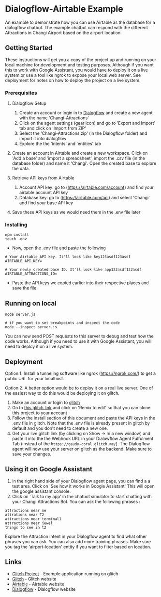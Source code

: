 # Dialogflow-Airtable Example
An example to demonstrate how you can use Airtable as the database for a dialogflow chatbot. The example chatbot can respond
with the different Attractions in Changi Airport based on the airport location. 

## Getting Started

These instructions will get you a copy of the project up and running on your local machine for development and testing purposes. Although if you want this to work with Google Assistant, you would have to deploy it on a live system or use a tool like ngrok to expose your local web server. 
See deployment for notes on how to deploy the project on a live system.

### Prerequisites

1. Dialogflow Setup
   1. Create an account or login in to [Dialogflow](https://dialogflow.com) and create a new agent with the name 'Changi-Attractions'
   2. Click on the agent settings (gear icon) and go to 'Export and Import' tab and click on 'Import from ZIP'
   3. Select the 'Changi-Attractions.zip' (in the Dialogflow folder) and import it into dialogflow
   4. Explore the the 'intents' and 'entities' tab
   
2. Create an account in Airtable and create a new workspace. Click on 'Add a base' and 'import a spreadsheet', import the .csv file (in the database folder) and name it 'Changi'.
Open the created base to explore the data.

3. Retrieve API keys from Airtable
   1. Account API key: 
   go to (https://airtable.com/account) and find your airtable account API key
   2. Database key: 
   go to (https://airtable.com/api) and select 'Changi' and find your base API key
4. Save these API keys as we would need them in the .env file later
   

### Installing

```
npm install
touch .env
```
* Now, open the .env file and paste the following
```
# Your Airtable API key. It'll look like key123asdf123asdf
AIRTABLE_API_KEY=

# Your newly created base ID. It'll look like app123asdf123asdf
AIRTABLE_ATTRACTIONS_ID=
```
* Paste the API keys we copied earlier into their respective places and save the file

## Running on local
```
node server.js
```
```
# if you want to set breakpoints and inspect the code
node --inspect server.js
```
You can now send POST requests to this server to debug and test how the code works. Although if you need to use it
with Google Assistant, you will need to deploy it on a live system.

## Deployment

Option 1. Install a tunneling software like ngrok (https://ngrok.com/) to get a public URL for your localhost.

Option 2. A better option would be to deploy it on a real live server. One of the easiest way to do this would be
deploying it on glitch.  
1. Make an account or login to [glitch](http://glitch.me)
2. Go to [this glitch link](https://glitch.com/edit/#!/gaudy-coral) and click on 'Remix to edit' so that you can clone this 
project to your account
3. Follow the install section of this document and paste the API keys in the .env file in glitch. Note that the .env file is already present in glitch by default and you don't need to create a new one.
4. Get your live glitch link (by clicking on Show -> In a new window) and paste it into the the Webhook URL 
in your Dialowflow Agent Fulfulment Tab (instead of the ```https://gaudy-coral.glitch.me/```). The Dialogflow agent will now
use your server on glitch as the backend. Make sure to save your changes.

## Using it on Google Assistant

1.  In the right hand side of your Dialogflow agent page, you can find a a test area. Click on 'See how it works in Google Assistant'
This will open the google assistant console.
2.  Click on 'Talk to my app' in the chatbot simulator to start chatting with your Changi Attractions Bot.
You can ask the following phrases : 
```
attractions near me
attrations near T2
attractions near terminal1
attractions near jewel
things to see in t2
```
Explore the Attraction intent in your Dialogflow agent to find what other phrases you can ask. You can also add more training phrases. Make sure you
tag the 'airport-location' entity if you want to filter based on location.


## Links
* [Glitch Project](https://glitch.com/edit/#!/gaudy-coral) - Example application running on glitch
* [Glitch](http://glitch.me) - Glitch website
* [Airtable](https://airtable.com) - Airtable website
* [Dialogflow](https://dialogflow.com) - Dialogflow website

